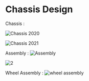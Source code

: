 # Chassis Design

Chassis :

![Chassis 2020](https://user-images.githubusercontent.com/66547099/161317550-4a619b6f-60f0-446d-ae64-06c9508f05a9.png)


![Chassis 2021](https://user-images.githubusercontent.com/66547099/161317353-d95d3214-9463-4990-bc54-c0b441b65256.png)




Assembly :
![Assembly](https://user-images.githubusercontent.com/66547099/161316800-ac7a3307-6caf-4994-ae14-b8ab752a89c3.png)


![2](https://user-images.githubusercontent.com/66547099/161317171-67d48e02-7d18-4e81-866f-7703e2ffb150.png)


Wheel Assembly :
![wheel assembly](https://user-images.githubusercontent.com/66547099/161317843-aac49282-a9bf-40a0-a71e-dda8cfe44008.jpg)
